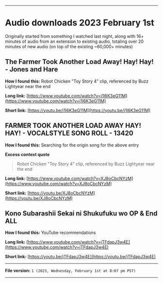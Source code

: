 
***

# Audio downloads 2023 February 1st

Originally started from something I watched last night, along with 16+ minutes of audio from an extension to existing audio, totaling over 20 minutes of new audio (on top of the existing ~60,000+ minutes)

## The Farmer Took Another Load Away! Hay! Hay! - Jones and Hare

**How I found this:** Robot Chicken "Toy Story 4" clip, referenced by Buzz Lightyear near the end

**Long link:** [https://www.youtube.com/watch?v=j1l6K3eG11M](https://www.youtube.com/watch?v=j1l6K3eG11M)

**Short link:** [https://youtu.be/j1l6K3eG11M](https://youtu.be/j1l6K3eG11M)

## FARMER TOOK ANOTHER LOAD AWAY HAY! HAY! - VOCALSTYLE SONG ROLL - 13420

**How I found this:** Searching for the origin song for the above entry

**Excess context quote**

> Robot Chicken "Toy Story 4" clip, referenced by Buzz Lightyear near the end

**Long link:** [https://www.youtube.com/watch?v=XJ8oCbcNYzM](https://www.youtube.com/watch?v=XJ8oCbcNYzM)

**Short link:** [https://youtu.be/XJ8oCbcNYzM](https://youtu.be/XJ8oCbcNYzM)

## Kono Subarashii Sekai ni Shukufuku wo OP & End ALL

**How I found this:** YouTube recommendations

**Long link:** [https://www.youtube.com/watch?v=jTFdapJ3w4E](https://www.youtube.com/watch?v=jTFdapJ3w4E)

**Short link:** [https://youtu.be/jTFdapJ3w4E](https://youtu.be/jTFdapJ3w4E)

***

**File version:** `1 (2023, Wednesday, February 1st at 8:07 pm PST)`

***
